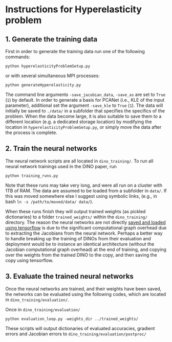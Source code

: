 # Instructions for Hyperelasticity problem

## 1. Generate the training data


First in order to generate the training data run one of the following commands:

`python hyperelasticityProblemSetup.py`

or with several simultaneous MPI processes:

`python generateHyperelasticity.py`

The command line arguments `-save_jacobian_data`, `-save_as` are set to `True` (`1`) by default. In order to generate a basis for PCANet (i.e., KLE of the input parameter), additional set the argument `-save_kle` to `True` (`1`). The data will initially be saved to `./data/` in a subfolder that specifies the specifics of the problem. When the data become large, it is also suitable to save them to a different location (e.g. a dedicated storage location) by modifying the location in `hyperelasticityProblemSetup.py`, or simply move the data after the process is complete.

## 2. Train the neural networks

The neural network scripts are all located in `dino_training/`. To run all neural network trainings used in the DINO paper, run

 `python training_runs.py` 

 Note that these runs may take very long, and were all run on a cluster with 1TB of RAM. The data are assumed to be loaded from a subfolder in `data/`. If this was moved somewhere else I suggest using symbolic links, (e.g., in bash `ln -s /path/to/moved/data/ data/`). 

 When these runs finish they will output trained weights (as pickled dictionaries) to a folder `trained_weights/` within the `dino_training/` directory. The reason the neural networks are not directly [saved and loaded using tensorflow](https://www.tensorflow.org/tutorials/keras/save_and_load) is due to the significant computational graph overhead due to extracting the Jacobians from the neural network. Perhaps a better way to handle breaking up the training of DINOs from their evaluation and deployment would be to instance an identical architecture (without the Jacobian computational graph overhead) at the end of training, and copying over the weights from the trained DINO to the copy, and then saving the copy using tensorflow.

## 3. Evaluate the trained neural networks

Once the neural networks are trained, and their weights have been saved, the networks can be evaluated using the following codes, which are located in `dino_training/evaluation/`.

Once in `dino_training/evaluation/`

`python evaluation_loop.py -weights_dir ../trained_weights/`


These scripts will output dictionaries of evaluated accuracies, gradient errors and Jacobian errors to `dino_training/evaluation/postproc/`




